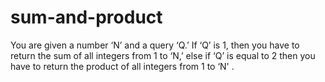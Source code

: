 # sum-and-product
 You are given a number ‘N’ and a query ‘Q.’ If ‘Q’ is 1, then you have to return the sum of all integers from 1 to ‘N,’ else if ‘Q’ is equal to 2 then you have to return the product of all integers from 1 to ‘N' .
